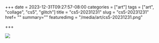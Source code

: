 +++
date = 2023-12-31T09:27:57-08:00
categories = ["art"]
tags = ["art", "collage", "cs5", "glitch"]
title = "cs5-20231231"
slug = "cs5-20231231"
href= ""
summary=""
featuredimg = "/media/art/cs5-20231231.png"

+++

<img src="/media/art/cs5-20231231.png" />
